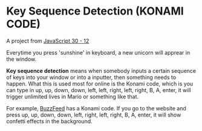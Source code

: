 # Key Sequence Detection (KONAMI CODE)

A project from [JavaScript 30 - 12](https://github.com/wesbos/JavaScript30)

Everytime you press 'sunshine' in keyboard, a new unicorn will apprear in the window.

**Key sequence detection** means when somebody inputs a certain sequence of keys into your window or into a inputter, then something needs to happen. What this is used most for online is the Konami code, which is you can type in up, up, down, down, left, left, right, left, right, B, A, enter, it will trigger unlimited lives in Mario or something like that.

For example, [BuzzFeed](https://www.buzzfeed.com) has a Konami code. If you go to the website and press up, up, down, down, left, right, left, right, B, A, enter, it will show confetti effects in the background.
